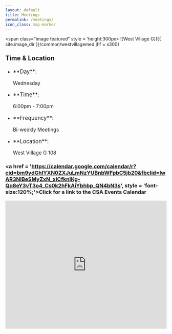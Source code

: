 ```yaml
---
layout: default
title: Meetings
permalink: /meetings/
icon_class: map-marker
---
```

<span class="image featured" style = 'height:300px>
![West Village G]({{ site.image_dir }}/common/westvillagemed.jfif = x300)

### <p style = 'font-size:120%;'>Time & Location </p>
  
  - <p style = 'font-size:120%;'>**Day**:</p> <p style = 'font-size:110%;'>Wednesday </p>
  - <p style = 'font-size:120%;'>**Time**:</p> <p style = 'font-size:110%;'>6:00pm - 7:00pm</p>
  - <p style = 'font-size:120%;'>**Frequency**:</p> <p style = 'font-size:110%;'>Bi-weekly Meetings</p>
  - <p style = 'font-size:120%;'>**Location**: </p> <p style = 'font-size:110%;'>West Village G 108</p>

### <a href = 'https://calendar.google.com/calendar/r?cid=bm9ydGhlYXN0ZXJuLmNzYUBnbWFpbC5jb20&fbclid=IwAR3NlBeSMyZxN_xiCfknIKg-Qq8eY3vT3o4_Cs0k2hFkAiYbhbp_QN4bN3s', style = 'font-size:120%;'>Click for a link to the CSA Events Calendar</a>

<iframe src="https://maps.google.com/maps?q=west%20village%20g&t=&z=17&ie=UTF8&iwloc=&output=embed" width="100%" height="400em" frameborder="0" style="border:0"></iframe>
